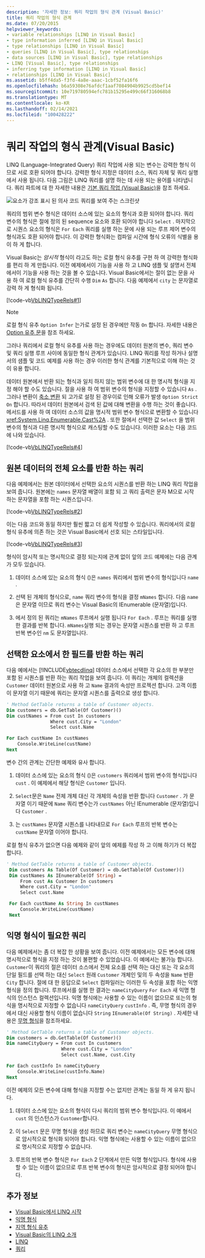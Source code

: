 ```yaml
---
description: '자세한 정보: 쿼리 작업의 형식 관계 (Visual Basic)'
title: 쿼리 작업의 형식 관계
ms.date: 07/20/2015
helpviewer_keywords:
- variable relationships [LINQ in Visual Basic]
- type information inferred [LINQ in Visual Basic]
- type relationships [LINQ in Visual Basic]
- queries [LINQ in Visual Basic], type relationships
- data sources [LINQ in Visual Basic], type relationships
- LINQ [Visual Basic], type relationships
- inferring type information [LINQ in Visual Basic]
- relationships [LINQ in Visual Basic]
ms.assetid: b5ff4da5-f3fd-4a8e-aaac-1cbf52fa16f6
ms.openlocfilehash: b6a59308e76afdcf1aaf7084904b9925cd5bef14
ms.sourcegitcommit: 10e719780594efc781b15295e499c66f316068b8
ms.translationtype: MT
ms.contentlocale: ko-KR
ms.lasthandoff: 02/14/2021
ms.locfileid: "100428222"
---
```

# <a name="type-relationships-in-query-operations-visual-basic"></a>쿼리 작업의 형식 관계(Visual Basic)

LINQ (Language-Integrated Query) 쿼리 작업에 사용 되는 변수는 강력한 형식 이므로 서로 호환 되어야 합니다. 강력한 형식 지정은 데이터 소스, 쿼리 자체 및 쿼리 실행에서 사용 됩니다. 다음 그림은 LINQ 쿼리를 설명 하는 데 사용 되는 용어를 나타냅니다. 쿼리 파트에 대 한 자세한 내용은 [기본 쿼리 작업 (Visual Basic)](basic-query-operations.md)을 참조 하세요.

![요소가 강조 표시 된 의사 코드 쿼리를 보여 주는 스크린샷](./media/type-relationships-in-query-operations/linq-query-description-terms.png)

쿼리의 범위 변수 형식은 데이터 소스에 있는 요소의 형식과 호환 되어야 합니다. 쿼리 변수의 형식은 절에 정의 된 sequence 요소와 호환 되어야 합니다 `Select` . 마지막으로 시퀀스 요소의 형식은 `For Each` 쿼리를 실행 하는 문에 사용 되는 루프 제어 변수의 형식과도 호환 되어야 합니다. 이 강력한 형식화는 컴파일 시간에 형식 오류의 식별을 용이 하 게 합니다.

Visual Basic는 *암시적* 형식이 라고도 하는 로컬 형식 유추를 구현 하 여 강력한 형식화를 편리 하 게 만듭니다. 이전 예제에서이 기능을 사용 하 고 LINQ 샘플 및 설명서 전체에서이 기능을 사용 하는 것을 볼 수 있습니다. Visual Basic에서는 절이 없는 문을 사용 하 여 로컬 형식 유추를 간단히 수행 `Dim` `As` 합니다. 다음 예제에서 `city` 는 문자열로 강력 하 게 형식화 됩니다.

[!code-vb[VbLINQTypeRels#1](~/samples/snippets/visualbasic/VS_Snippets_VBCSharp/VbLINQTypeRels/VB/Class1.vb#1)]

> [!NOTE]
> 로컬 형식 유추 `Option Infer` 는가로 설정 된 경우에만 작동 `On` 합니다. 자세한 내용은 [Option 유추 문](../../../language-reference/statements/option-infer-statement.md)을 참조 하세요.

그러나 쿼리에서 로컬 형식 유추를 사용 하는 경우에도 데이터 원본의 변수, 쿼리 변수 및 쿼리 실행 루프 사이에 동일한 형식 관계가 있습니다. LINQ 쿼리를 작성 하거나 설명서의 샘플 및 코드 예제를 사용 하는 경우 이러한 형식 관계를 기본적으로 이해 하는 것이 유용 합니다.

데이터 원본에서 반환 되는 형식과 일치 하지 않는 범위 변수에 대 한 명시적 형식을 지정 해야 할 수도 있습니다. 절을 사용 하 여 범위 변수의 형식을 지정할 수 있습니다 `As` . 그러나 변환이 [축소 변환](../../language-features/data-types/widening-and-narrowing-conversions.md) 되 고가로 설정 된 경우이로 인해 오류가 발생 `Option Strict` `On` 합니다. 따라서 데이터 원본에서 검색 된 값에 대해 변환을 수행 하는 것이 좋습니다. 메서드를 사용 하 여 데이터 소스의 값을 명시적 범위 변수 형식으로 변환할 수 있습니다 <xref:System.Linq.Enumerable.Cast%2A> . 또한 절에서 선택한 값 `Select` 을 범위 변수의 형식과 다른 명시적 형식으로 캐스팅할 수도 있습니다. 이러한 요소는 다음 코드에 나와 있습니다.

[!code-vb[VbLINQTypeRels#4](~/samples/snippets/visualbasic/VS_Snippets_VBCSharp/VbLINQTypeRels/VB/Class1.vb#4)]

## <a name="queries-that-return-entire-elements-of-the-source-data"></a>원본 데이터의 전체 요소를 반환 하는 쿼리

다음 예제에서는 원본 데이터에서 선택한 요소의 시퀀스를 반환 하는 LINQ 쿼리 작업을 보여 줍니다. 원본에는 `names` 문자열 배열이 포함 되 고 쿼리 출력은 문자 M으로 시작 하는 문자열을 포함 하는 시퀀스입니다.

[!code-vb[VbLINQTypeRels#2](~/samples/snippets/visualbasic/VS_Snippets_VBCSharp/VbLINQTypeRels/VB/Class1.vb#2)]

이는 다음 코드와 동일 하지만 훨씬 짧고 더 쉽게 작성할 수 있습니다. 쿼리에서의 로컬 형식 유추에 의존 하는 것은 Visual Basic에서 선호 되는 스타일입니다.

[!code-vb[VbLINQTypeRels#3](~/samples/snippets/visualbasic/VS_Snippets_VBCSharp/VbLINQTypeRels/VB/Class1.vb#3)]

형식이 암시적 또는 명시적으로 결정 되는지에 관계 없이 앞의 코드 예제에는 다음 관계가 모두 있습니다.

1. 데이터 소스에 있는 요소의 형식 ()은 `names` 쿼리에서 범위 변수의 형식입니다 `name` .

2. 선택 된 개체의 형식으로, `name` 쿼리 변수의 형식을 결정 `mNames` 합니다. 다음 `name` 은 문자열 이므로 쿼리 변수는 Visual Basic의 IEnumerable (문자열)입니다.

3. 에서 정의 된 쿼리는 `mNames` 루프에서 실행 됩니다 `For Each` . 루프는 쿼리를 실행 한 결과를 반복 합니다. `mNames`실행 되는 경우는 문자열 시퀀스를 반환 하 고 루프 반복 변수인 `nm` 도 문자열입니다.

## <a name="queries-that-return-one-field-from-selected-elements"></a>선택한 요소에서 한 필드를 반환 하는 쿼리

다음 예에서는 [!INCLUDE[vbtecdlinq](~/includes/vbtecdlinq-md.md)] 데이터 소스에서 선택한 각 요소의 한 부분만 포함 된 시퀀스를 반환 하는 쿼리 작업을 보여 줍니다. 이 쿼리는 개체의 컬렉션을 `Customer` 데이터 원본으로 사용 하 고 `Name` 결과의 속성만 프로젝션 합니다. 고객 이름이 문자열 이기 때문에 쿼리는 문자열 시퀀스를 출력으로 생성 합니다.

```vb
' Method GetTable returns a table of Customer objects.
Dim customers = db.GetTable(Of Customer)()
Dim custNames = From cust In customers
                Where cust.City = "London"
                Select cust.Name

For Each custName In custNames
    Console.WriteLine(custName)
Next
```

변수 간의 관계는 간단한 예제와 유사 합니다.

1. 데이터 소스에 있는 요소의 형식 ()은 `customers` 쿼리에서 범위 변수의 형식입니다 `cust` . 이 예제에서 해당 형식은 `Customer` 입니다.

2. `Select`문은 `Name` 전체 개체 대신 각 개체의 속성을 반환 합니다 `Customer` . 가 문자열 이기 때문에 `Name` 쿼리 변수는가 `custNames` 아닌 IEnumerable (문자열)입니다 `Customer` .

3. 는 `custNames` 문자열 시퀀스를 나타내므로 `For Each` 루프의 반복 변수는 `custName` 문자열 이어야 합니다.

로컬 형식 유추가 없으면 다음 예제와 같이 앞의 예제를 작성 하 고 이해 하기가 더 복잡 합니다.

```vb
' Method GetTable returns a table of Customer objects.
 Dim customers As Table(Of Customer) = db.GetTable(Of Customer)()
 Dim custNames As IEnumerable(Of String) =
     From cust As Customer In customers
     Where cust.City = "London"
     Select cust.Name

 For Each custName As String In custNames
     Console.WriteLine(custName)
 Next
```

## <a name="queries-that-require-anonymous-types"></a>익명 형식이 필요한 쿼리

다음 예제에서는 좀 더 복잡 한 상황을 보여 줍니다. 이전 예제에서는 모든 변수에 대해 명시적으로 형식을 지정 하는 것이 불편할 수 있었습니다. 이 예에서는 불가능 합니다. `Customer`이 쿼리의 절은 데이터 소스에서 전체 요소를 선택 하는 대신 또는 각 요소의 단일 필드를 선택 하는 대신 `Select` 원래 `Customer` 개체인 및의 두 속성을 `Name` 반환 `City` 합니다. 절에 대 한 응답으로 `Select` 컴파일러는 이러한 두 속성을 포함 하는 익명 형식을 정의 합니다. 루프에서를 실행 한 결과는 `nameCityQuery` `For Each` 새 익명 형식의 인스턴스 컬렉션입니다. 익명 형식에는 사용할 수 있는 이름이 없으므로 또는의 형식을 명시적으로 지정할 수 없습니다 `nameCityQuery` `custInfo` . 즉, 무명 형식의 경우에서 대신 사용할 형식 이름이 없습니다 `String` `IEnumerable(Of String)` . 자세한 내용은 [무명 형식](../../language-features/objects-and-classes/anonymous-types.md)을 참조하세요.

```vb
' Method GetTable returns a table of Customer objects.
Dim customers = db.GetTable(Of Customer)()
Dim nameCityQuery = From cust In customers
                    Where cust.City = "London"
                    Select cust.Name, cust.City

For Each custInfo In nameCityQuery
    Console.WriteLine(custInfo.Name)
Next
```

이전 예제의 모든 변수에 대해 형식을 지정할 수는 없지만 관계는 동일 하 게 유지 됩니다.

1. 데이터 소스에 있는 요소의 형식이 다시 쿼리의 범위 변수 형식입니다. 이 예에서 `cust` 의 인스턴스가 `Customer`합니다.

2. 이 `Select` 문은 무명 형식을 생성 하므로 쿼리 변수는 `nameCityQuery` 무명 형식으로 암시적으로 형식화 되어야 합니다. 익명 형식에는 사용할 수 있는 이름이 없으므로 명시적으로 지정할 수 없습니다.

3. 루프의 반복 변수 형식은 `For Each` 2 단계에서 만든 익명 형식입니다. 형식에 사용할 수 있는 이름이 없으므로 루프 반복 변수의 형식은 암시적으로 결정 되어야 합니다.

## <a name="see-also"></a>추가 정보

- [Visual Basic에서 LINQ 시작](getting-started-with-linq.md)
- [익명 형식](../../language-features/objects-and-classes/anonymous-types.md)
- [지역 형식 유추](../../language-features/variables/local-type-inference.md)
- [Visual Basic의 LINQ 소개](../../language-features/linq/introduction-to-linq.md)
- [LINQ](../../language-features/linq/index.md)
- [쿼리](../../../language-reference/queries/index.md)
